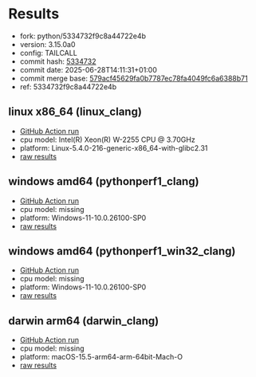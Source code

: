 # Results

- fork: python/5334732f9c8a44722e4b
- version: 3.15.0a0
- config: TAILCALL
- commit hash: [5334732](https://github.com/python/cpython/commit/5334732)
- commit date: 2025-06-28T14:11:31+01:00
- commit merge base: [579acf45629fa0b7787ec78fa4049fc6a6388b71](https://github.com/python/cpython/commit/579acf45629fa0b7787ec78fa4049fc6a6388b71)
- ref: 5334732f9c8a44722e4b

## linux x86_64 (linux_clang)

- [GitHub Action run](https://github.com/faster-cpython/benchmarking/actions/runs/15949440274)
- cpu model: Intel(R) Xeon(R) W-2255 CPU @ 3.70GHz
- platform: Linux-5.4.0-216-generic-x86_64-with-glibc2.31
- [raw results](bm-20250628-linux_clang-x86_64-python-5334732f9c8a44722e4b-3.15.0a0-5334732.json)

## windows amd64 (pythonperf1_clang)

- [GitHub Action run](https://github.com/faster-cpython/benchmarking/actions/runs/15949440274)
- cpu model: missing
- platform: Windows-11-10.0.26100-SP0
- [raw results](bm-20250628-pythonperf1_clang-amd64-python-5334732f9c8a44722e4b-3.15.0a0-5334732.json)

## windows amd64 (pythonperf1_win32_clang)

- [GitHub Action run](https://github.com/faster-cpython/benchmarking/actions/runs/15949440274)
- cpu model: missing
- platform: Windows-11-10.0.26100-SP0
- [raw results](bm-20250628-pythonperf1_win32_clang-amd64-python-5334732f9c8a44722e4b-3.15.0a0-5334732.json)

## darwin arm64 (darwin_clang)

- [GitHub Action run](https://github.com/faster-cpython/benchmarking/actions/runs/15949440274)
- cpu model: missing
- platform: macOS-15.5-arm64-arm-64bit-Mach-O
- [raw results](bm-20250628-darwin_clang-arm64-python-5334732f9c8a44722e4b-3.15.0a0-5334732.json)

